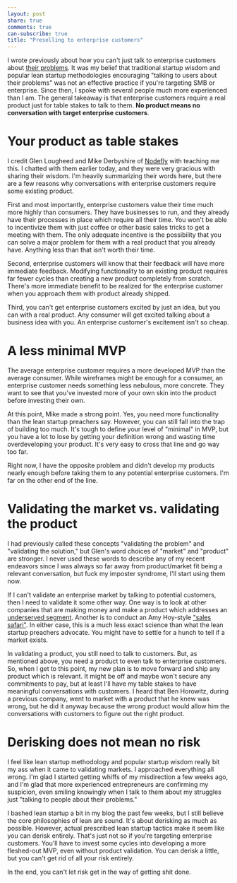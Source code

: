 ```yaml
---
layout: post
share: true
comments: true
can-subscribe: true
title: "Preselling to enterprise customers"
---
```


I wrote previously about how you can't just talk to enterprise customers about <a href="http://www.dillonforrest.com/startup/validating-enterprise-business-ideas-the-wrong-way/" target="_blank">their problems</a>. It was my belief that traditional startup wisdom and popular lean startup methodologies encouraging "talking to users about their problems" was not an effective practice if you're targeting SMB or enterprise. Since then, I spoke with several people much more experienced than I am. The general takeaway is that enterprise customers require a real product just for table stakes to talk to them. **No product means no conversation with target enterprise customers**.

# Your product as table stakes

I credit Glen Lougheed and Mike Derbyshire of <a href="https://www.nodefly.com/" target="_blank">Nodefly</a> with teaching me this. I chatted with them earlier today, and they were very gracious with sharing their wisdom. I'm heavily summarizing their words here, but there are a few reasons why conversations with enterprise customers require some existing product.

First and most importantly, enterprise customers value their time much more highly than consumers. They have businesses to run, and they already have their processes in place which require all their time. You won't be able to incentivize them with just coffee or other basic sales tricks to get a meeting with them. The only adequate incentive is the possibility that you can solve a major problem for them with a real product that you already have. Anything less than that isn't worth their time.

Second, enterprise customers will know that their feedback will have more immediate feedback. Modifying functionality to an existing product requires far fewer cycles than creating a new product completely from scratch. There's more immediate benefit to be realized for the enterprise customer when you approach them with product already shipped.

Third, you can't get enterprise customers excited by just an idea, but you can with a real product. Any consumer will get excited talking about a business idea with you. An enterprise customer's excitement isn't so cheap.

# A less minimal MVP

The average enterprise customer requires a more developed MVP than the average consumer. While wireframes might be enough for a consumer, an enterprise customer needs something less nebulous, more concrete. They want to see that you've invested more of your own skin into the product before investing their own.

At this point, Mike made a strong point. Yes, you need more functionality than the lean startup preachers say. However, you can still fall into the trap of building too much. It's tough to define your level of "minimal" in MVP, but you have a lot to lose by getting your definition wrong and wasting time overdeveloping your product. It's very easy to cross that line and go way too far.

Right now, I have the opposite problem and didn't develop my products nearly enough before taking them to any potential enterprise customers. I'm far on the other end of the line.

# Validating the market vs. validating the product

I had previously called these concepts "validating the problem" and "validating the solution," but Glen's word choices of "market" and "product" are stronger. I never used these words to describe any of my recent endeavors since I was always so far away from product/market fit being a relevant conversation, but fuck my imposter syndrome, I'll start using them now.

If I can't validate an enterprise market by talking to potential customers, then I need to validate it some other way. One way is to look at other companies that are making money and make a product which addresses an <a href="http://www.dillonforrest.com/startup/can-i-compete-with-an-existing-idea/" target="_blank">underserved segment</a>. Another is to conduct an Amy Hoy-style <a href="http://www.dillonforrest.com/startup/validating-enterprise-business-ideas-the-wrong-way/#comment-1819252651" target="_blank">"sales safari"</a>. In either case, this is a much less exact science than what the lean startup preachers advocate. You might have to settle for a hunch to tell if a market exists.

In validating a product, you still need to talk to customers. But, as mentioned above, you need a product to even talk to enterprise customers. So, when I get to this point, my new plan is to move forward and ship any product which is relevant. It might be off and maybe won't secure any commitments to pay, but at least I'll have my table stakes to have meaningful conversations with customers. I heard that Ben Horowitz, during a previous company, went to market with a product that he knew was wrong, but he did it anyway because the wrong product would allow him the conversations with customers to figure out the right product.

# Derisking does not mean no risk

I feel like lean startup methodology and popular startup wisdom really bit my ass when it came to validating markets. I approached everything all wrong. I'm glad I started getting whiffs of my misdirection a few weeks ago, and I'm glad that more experienced entrepreneurs are confirming my suspicion, even smiling knowingly when I talk to them about my struggles just "talking to people about their problems."

I bashed lean startup a bit in my blog the past few weeks, but I still believe the core philosophies of lean are sound. It's about derisking as much as possible. However, actual prescribed lean startup tactics make it seem like you can derisk entirely. That's just not so if you're targeting enterprise customers. You'll have to invest some cycles into developing a more fleshed-out MVP, even without product validation. You can derisk a little, but you can't get rid of all your risk entirely.

In the end, you can't let risk get in the way of getting shit done.